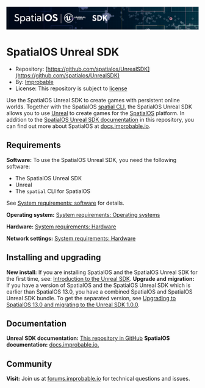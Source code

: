 ![SpatialOS Unreal SDK](docs/assets/unreal-sdk-header.png)

# SpatialOS Unreal SDK
* Repository: [https://github.com/spatialos/UnrealSDK](https://github.com/spatialos/UnrealSDK)
* By: [Improbable](https://improbable.io/)
* License: This repository is subject to [license](LICENSE.md)

Use the SpatialOS Unreal SDK to create games with persistent online worlds.
Together with the SpatialOS [spatial CLI](https://docs.improbable.io/reference/13.0/shared/spatial-cli/introduction.md), the SpatialOS Unreal SDK allows you to use [Unreal](https://www.unrealengine.com) to create games for the [SpatialOS](https://improbable.io/games) platform.
In addition to the [SpatialOS Unreal SDK documentation](docs/start-here-table-of-contents.md) in this repository, you can find out more about
SpatialOS at [docs.improbable.io](https://docs.improbable.io).

## Requirements
**Software:**
To use the SpatialOS Unreal SDK, you need the following software:
  * The SpatialOS Unreal SDK
  * Unreal
  * The `spatial` CLI for SpatialOS

See [System requirements: software](docs/get-started/requirements.md#software) for details.

**Operating system:** [System requirements: Operating systems](docs/get-started/requirements.md#system-requirements#software)

**Hardware:** [System requirements: Hardware](docs/get-started/requirements.md#hardware)

**Network settings:** [System requirements: Hardware](docs/get-started/requirements.md#network-settings)

## Installing and upgrading
**New install:** If you are installing SpatialOS and the SpatialOS Unreal SDK for the first time, see:
[Introduction to the Unreal SDK](docs/introduction.md).
**Upgrade and migration:** If you have a version of SpatialOS and the SpatialOS Unreal SDK which is
earlier than SpatialOS 13.0, you have a combined SpatialOS and SpatialOS Unreal SDK bundle.
To get the separated version, see [Upgrading to SpatialOS 13.0 and migrating to the Unreal SDK 1.0.0](docs/migration.md).


## Documentation
**Unreal SDK documentation:** [This repository in GitHub](docs/start-here-table-of-contents.md)
**SpatialOS documentation:** [docs.improbable.io.](https://docs.improbable.io.)

## Community
**Visit:** Join us at [forums.improbable.io](https://forums.improbable.io) for technical questions and issues.